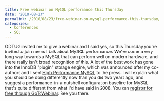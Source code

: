 ```yaml
---
title: Free webinar on MySQL performance this Thursday
date: "2010-08-23"
permalink: /2010/08/23/free-webinar-on-mysql-performance-this-thursday/
categories:
  - Conferences
  - SQL
---
```

ODTUG invited me to give a webinar and I said yes, so this Thursday you're invited to join me as I talk about MySQL performance. We've come a very long way towards a MySQL that can perform well on modern hardware, and there really isn't broad recognition of this. A lot of the best work has gone into the InnoDB "plugin" storage engine, which was announced after my co-authors and I sent [High Performance MySQL][1] to the press. I will explain what you should be doing differently now than you did two years ago, and suggest a performance-in-a-nutshell configuration baseline for MySQL that's quite different from what I'd have said in 2008. You can [register for free through GoToWebinar][2]. See you there.

 [1]: http://tinyurl.com/highperfmysql
 [2]: https://www2.gotomeeting.com/register/470088995
